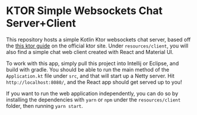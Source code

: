 # KTOR Simple Websockets Chat Server+Client
This repository hosts a simple Kotlin Ktor websockets chat server, based off the [this ktor guide](https://ktor.io/quickstart/guides/chat.html#) on the official ktor site. Under `resources/client`, you will also find a simple chat web client created with React and Material UI. 

To work with this app, simply pull this project into Intellij or Eclipse, and build with gradle. You should be able to run the main method of the `Application.kt` file under `src`, and that will start up a Netty server. Hit `http://localhost:8080/`, and the React app should get served up to you!

If you want to run the web application independently, you can do so by installing the dependencies with `yarn` or `npm` under the `resources/client` folder, then running `yarn start`.
